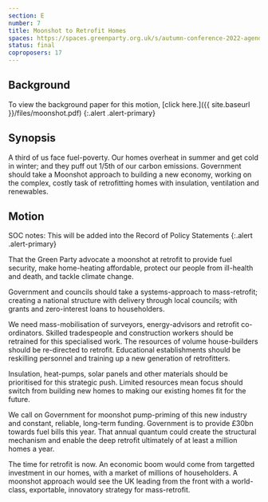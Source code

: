 ```yaml
---
section: E
number: 7
title: Moonshot to Retrofit Homes
spaces: https://spaces.greenparty.org.uk/s/autumn-conference-2022-agenda-forum/?contentId=102562
status: final
coproposers: 17
---
```

## Background
To view the background paper for this motion, [click here.]({{ site.baseurl }}/files/moonshot.pdf)
{:.alert .alert-primary}

## Synopsis
A third of us face fuel-poverty. Our homes overheat in summer and get cold in winter; and they puff out 1/5th of our carbon emissions. Government should take a Moonshot approach to building a new economy, working on the complex, costly task of retrofitting homes with insulation, ventilation and renewables.

## Motion
SOC notes: This will be added into the Record of Policy Statements
{:.alert .alert-primary}

That the Green Party advocate a moonshot at retrofit to provide fuel security, make home-heating affordable, protect our people from ill-health and death, and tackle climate change.

Government and councils should take a systems-approach to mass-retrofit; creating a national structure with delivery through local councils; with grants and zero-interest loans to householders.

We need mass-mobilisation of surveyors, energy-advisors and retrofit co-ordinators. Skilled tradespeople and construction workers should be retrained for this specialised work. The resources of volume house-builders should be re-directed to retrofit. Educational establishments should be reskilling personnel and training up a new generation of retrofitters.

Insulation, heat-pumps, solar panels and other materials should be prioritised for this strategic push. Limited resources mean focus should switch from building new homes to making our existing homes fit for the future.

We call on Government for moonshot pump-priming of this new industry and constant, reliable, long-term funding. Government is to provide £30bn towards fuel bills this year. That annual quantum could create the structural mechanism and enable the deep retrofit ultimately of at least a million homes a year.

The time for retrofit is now. An economic boom would come from targetted investment in our homes, with a market of millions of householders. A moonshot approach would see the UK leading from the front with a world-class, exportable, innovatory strategy for mass-retrofit.
